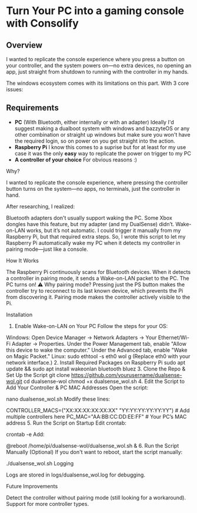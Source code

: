 # Turn Your PC into a gaming console with Consolify

## Overview

I wanted to replicate the console experience where you press a button on your controller, and the system powers on—no extra devices, no opening an app, just straight from shutdown to running with the controller in my hands.

The windows ecosystem comes with its limitations on this part. With 3 core issues:


## Requirements 
- **PC** (With Bluetooth, either internally or with an adapter)
Ideally I'd suggest making a dualboot system with windows and bazzyteOS or any other combination or straight up windows but make sure you won't have the required login, so on power on you get straight into the action.
- **Raspberry Pi**
I know this comes to a suprise but for at least for my use case it was the only **easy** way to replicate the power on trigger to my PC
- **A controller of your choice**
For obvious reasons :)

Why?

I wanted to replicate the console experience, where pressing the controller button turns on the system—no apps, no terminals, just the controller in hand.

After researching, I realized:

Bluetooth adapters don't usually support waking the PC. Some Xbox dongles have this feature, but my adapter (and my DualSense) didn’t.
Wake-on-LAN works, but it’s not automatic. I could trigger it manually from my Raspberry Pi, but that required extra steps.
So, I wrote this script to let my Raspberry Pi automatically wake my PC when it detects my controller in pairing mode—just like a console.

How It Works

The Raspberry Pi continuously scans for Bluetooth devices.
When it detects a controller in pairing mode, it sends a Wake-on-LAN packet to the PC.
The PC turns on!
⚠ Why pairing mode?
Pressing just the PS button makes the controller try to reconnect to its last known device, which prevents the Pi from discovering it. Pairing mode makes the controller actively visible to the Pi.

Installation

1. Enable Wake-on-LAN on Your PC
Follow the steps for your OS:

Windows:
Open Device Manager → Network Adapters → Your Ethernet/Wi-Fi Adapter → Properties.
Under the Power Management tab, enable "Allow this device to wake the computer."
Under the Advanced tab, enable "Wake on Magic Packet."
Linux:
sudo ethtool -s eth0 wol g
(Replace eth0 with your network interface.)
2. Install Required Packages on Raspberry Pi
sudo apt update && sudo apt install wakeonlan bluetooth bluez
3. Clone the Repo & Set Up the Script
git clone https://github.com/yourusername/dualsense-wol.git
cd dualsense-wol
chmod +x dualsense_wol.sh
4. Edit the Script to Add Your Controller & PC MAC Addresses
Open the script:

nano dualsense_wol.sh
Modify these lines:

CONTROLLER_MACS=("XX:XX:XX:XX:XX:XX" "YY:YY:YY:YY:YY:YY")  # Add multiple controllers here
PC_MAC="AA:BB:CC:DD:EE:FF"  # Your PC’s MAC address
5. Run the Script on Startup
Edit crontab:

crontab -e
Add:

@reboot /home/pi/dualsense-wol/dualsense_wol.sh &
6. Run the Script Manually (Optional)
If you don't want to reboot, start the script manually:

./dualsense_wol.sh
Logging

Logs are stored in logs/dualsense_wol.log for debugging.

Future Improvements

Detect the controller without pairing mode (still looking for a workaround).
Support for more controller types.